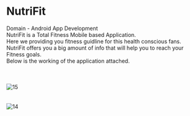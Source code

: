 # NutriFit
Domain - Android App Development</br>
NutriFit is a Total Fitness Mobile based Application.</br>
Here we providing you fitness guidline for this health conscious fans.</br> 
NutriFit offers you a big amount of info that will help you to reach your Fitness goals.</br>
Below is the working of the application attached.
</br>
</br>
</br>
</br>
![15](https://github.com/yashvishah27/NutriFit/assets/138695600/588fffa2-509e-49a4-9d3a-82a98f2afe72)
</br>
</br>
</br>
![14](https://github.com/yashvishah27/NutriFit/assets/138695600/ed38e18a-cda9-4d6d-b40b-0903a4bb65b1)



